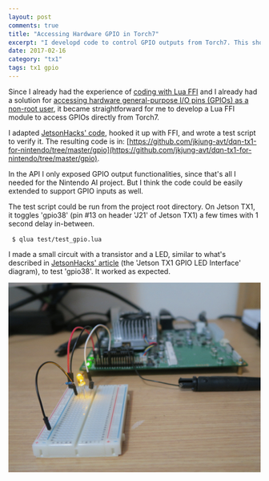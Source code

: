```yaml
---
layout: post
comments: true
title: "Accessing Hardware GPIO in Torch7"
excerpt: "I developd code to control GPIO outputs from Torch7. This should work for not only Jetson TX1 but other Linux platforms as well. The code could be extended to handle GPIO inputs too."
date: 2017-02-16
category: "tx1"
tags: tx1 gpio
---
```


Since I already had the experience of [coding with Lua FFI](https://jkjung-avt.github.io/vidcap-in-torch7/) and I already had a solution for [accessing hardware general-purpose I/O pins (GPIOs) as a non-root user](https://jkjung-avt.github.io/gpio-non-root/), it became straightforward for me to develop a Lua FFI module to access GPIOs directly from Torch7.

I adapted [JetsonHacks' code](https://github.com/jetsonhacks/jetsonTX1GPIO), hooked it up with FFI, and wrote a test script to verify it. The resulting code is in: [https://github.com/jkjung-avt/dqn-tx1-for-nintendo/tree/master/gpio](https://github.com/jkjung-avt/dqn-tx1-for-nintendo/tree/master/gpio).

In the API I only exposed GPIO output functionalities, since that's all I needed for the Nintendo AI project. But I think the code could be easily extended to support GPIO inputs as well.

The test script could be run from the project root directory. On Jetson TX1, it toggles 'gpio38' (pin #13 on header 'J21' of Jetson TX1) a few times with 1 second delay in-between.

```shell
 $ qlua test/test_gpio.lua
```

I made a small circuit with a transistor and a LED, similar to what's described in [JetsonHacks' article](http://www.jetsonhacks.com/2015/12/29/gpio-interfacing-nvidia-jetson-tx1/) (the 'Jetson TX1 GPIO LED Interface' diagram), to test 'gpio38'. It worked as expected.

!['gpio38' toggles a LED](/assets/2017-02-16-gpio-in-torch7/test_gpio38.gif)
